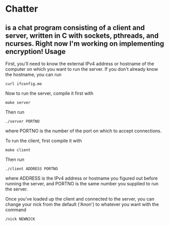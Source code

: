 Chatter
=======
is a chat program consisting of a client and server, written in C with sockets, pthreads, and ncurses. Right now I'm working on implementing encryption!
Usage
-----
First, you'll need to know the external IPv4 address or hostname of the computer on which you want to run the server. If you don't already know the hostname, you
can run

    curl ifconfig.me
Now to run the server, compile it first with

    make server
Then run

    ./server PORTNO
where PORTNO is the number of the port on which to accept connections.

To run the client, first compile it with

    make client
Then run

    ./client ADDRESS PORTNO
where ADDRESS is the IPv4 address or hostname you figured out before running the server, and PORTNO is the same number you supplied to run the server.

Once you've loaded up the client and connected to the server, you can change your nick from the default ('Anon') to whatever you want with the command

    /nick NEWNICK
